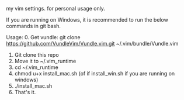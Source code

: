 my vim settings. for personal usage only.

If you are running on Windows, it is recommended to run the below commands in git bash.

Usage: 
0. Get vundle: git clone https://github.com/VundleVim/Vundle.vim.git ~/.vim/bundle/Vundle.vim
1. Git clone this repo
2. Move it to ~/.vim_runtime
3. cd ~/.vim_runtime
4. chmod u+x install_mac.sh (of if install_win.sh if you are running on windows)
5. ./install_mac.sh
6. That's it.
